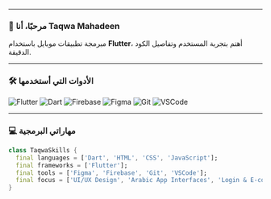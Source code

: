 

---

### 👋 مرحبًا، أنا Taqwa Mahadeen  
مبرمجة تطبيقات موبايل باستخدام **Flutter**، أهتم بتجربة المستخدم وتفاصيل الكود الدقيقة.

---

### 🛠️ الأدوات التي أستخدمها

![Flutter](https://img.shields.io/badge/Flutter-%2302569B.svg?style=flat&logo=Flutter&logoColor=white)
![Dart](https://img.shields.io/badge/Dart-0175C2?style=flat&logo=dart&logoColor=white)
![Firebase](https://img.shields.io/badge/firebase-ffca28?style=flat&logo=firebase&logoColor=black)
![Figma](https://img.shields.io/badge/Figma-F24E1E?style=flat&logo=figma&logoColor=white)
![Git](https://img.shields.io/badge/GIT-E44C30?style=flat&logo=git&logoColor=white)
![VSCode](https://img.shields.io/badge/Visual_Studio_Code-0078D4?style=flat&logo=visual%20studio%20code&logoColor=white)


---

### 💻 مهاراتي البرمجية

```dart
class TaqwaSkills {
  final languages = ['Dart', 'HTML', 'CSS', 'JavaScript'];
  final frameworks = ['Flutter'];
  final tools = ['Figma', 'Firebase', 'Git', 'VSCode'];
  final focus = ['UI/UX Design', 'Arabic App Interfaces', 'Login & E-commerce Screens'];
}
